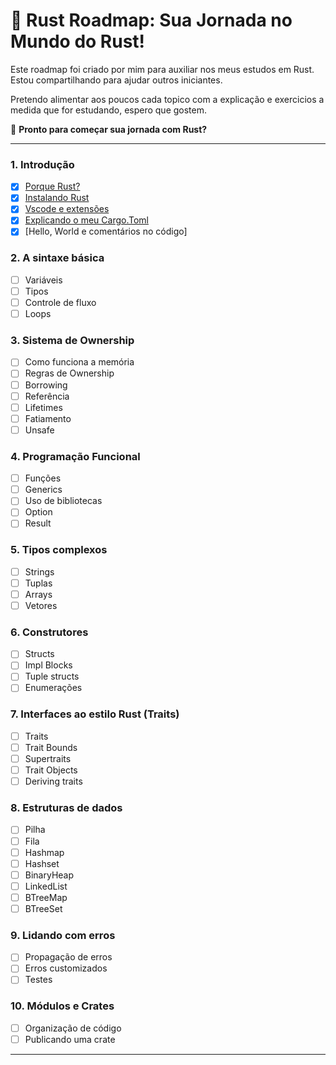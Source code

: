 # 🦀 **Rust Roadmap: Sua Jornada no Mundo do Rust!**  

Este roadmap foi criado por mim para auxiliar nos meus estudos em Rust.
Estou compartilhando para ajudar outros iniciantes.

Pretendo alimentar aos poucos cada topico com a explicação e exercicios a medida que for estudando, espero que gostem.

🚀 **Pronto para começar sua jornada com Rust?**

---

### **1. Introdução**
- [x] [Porque Rust?](https://github.com/Ricardo7c/Rust-Roadmap/blob/main/Topico%201%20-%20Introdu%C3%A7%C3%A3o/README.md#porque-rust?)
- [x] [Instalando Rust](https://github.com/Ricardo7c/Rust-Roadmap/blob/main/Topico%201%20-%20Introdu%C3%A7%C3%A3o/README.md#instalando-rust)
- [x] [Vscode e extensões](https://github.com/Ricardo7c/Rust-Roadmap/blob/main/Topico%201%20-%20Introdu%C3%A7%C3%A3o/README.md#vscode-e-extensões)
- [x] [Explicando o meu Cargo.Toml](https://github.com/Ricardo7c/Rust-Roadmap/blob/main/Topico%201%20-%20Introdu%C3%A7%C3%A3o/README.md#explica%C3%A7%C3%A3o-do-arquivo-cargotoml)
- [x] [Hello, World e comentários no código]

### **2. A sintaxe básica**
- [ ] Variáveis
- [ ] Tipos
- [ ] Controle de fluxo
- [ ] Loops

### **3. Sistema de Ownership**
- [ ] Como funciona a memória
- [ ] Regras de Ownership
- [ ] Borrowing
- [ ] Referência
- [ ] Lifetimes
- [ ] Fatiamento
- [ ] Unsafe

### **4. Programação Funcional**
- [ ] Funções
- [ ] Generics
- [ ] Uso de bibliotecas
- [ ] Option
- [ ] Result

### **5. Tipos complexos**
- [ ] Strings
- [ ] Tuplas
- [ ] Arrays
- [ ] Vetores

### **6. Construtores**
- [ ] Structs
- [ ] Impl Blocks
- [ ] Tuple structs
- [ ] Enumerações

### **7. Interfaces ao estilo Rust (Traits)**
- [ ] Traits
- [ ] Trait Bounds
- [ ] Supertraits
- [ ] Trait Objects
- [ ] Deriving traits

### **8. Estruturas de dados**
- [ ] Pilha
- [ ] Fila
- [ ] Hashmap
- [ ] Hashset
- [ ] BinaryHeap
- [ ] LinkedList
- [ ] BTreeMap
- [ ] BTreeSet

### **9. Lidando com erros**
- [ ] Propagação de erros
- [ ] Erros customizados
- [ ] Testes

### **10. Módulos e Crates**
- [ ] Organização de código
- [ ] Publicando uma crate

---
